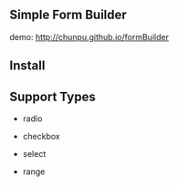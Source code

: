 Simple Form Builder
---------
demo: <http://chunpu.github.io/formBuilder>

Install
-----

Support Types
----------

- radio

- checkbox

- select

- range

